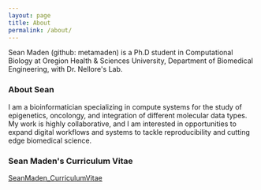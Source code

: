 ```yaml
---
layout: page
title: About
permalink: /about/
---
```


Sean Maden (github: metamaden) is a Ph.D student in Computational Biology at Oregion Health & Sciences University, Department of Biomedical Engineering, with Dr. Nellore's Lab.

### About Sean

I am a bioinformatician specializing in compute systems for the study of epigenetics, oncolongy, and integration of different molecular data types. My work is highly collaborative, and I am interested in opportunities to expand digital workflows and systems to tackle reproducibility and cutting edge biomedical science. 

### Sean Maden's Curriculum Vitae
[SeanMaden_CurriculumVitae](https://github.com/metamaden/CV_repo/blob/master/CV_SeanMaden_2018_revised.pdf)

